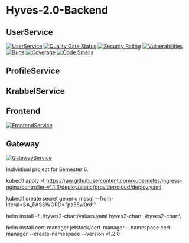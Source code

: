 # Hyves-2.0-Backend

## UserService
[![UserService](https://github.com/bramhurkmans/Hyves-2.0-Backend/actions/workflows/gke-user-service.yml/badge.svg)](https://github.com/bramhurkmans/Hyves-2.0-Backend/actions/workflows/gke-user-service.yml) [![Quality Gate Status](https://sonarcloud.io/api/project_badges/measure?project=UserService_Hyves-2.0-Backend&metric=alert_status)](https://sonarcloud.io/summary/new_code?id=UserService_Hyves-2.0-Backend) [![Security Rating](https://sonarcloud.io/api/project_badges/measure?project=UserService_Hyves-2.0-Backend&metric=security_rating)](https://sonarcloud.io/summary/new_code?id=UserService_Hyves-2.0-Backend) [![Vulnerabilities](https://sonarcloud.io/api/project_badges/measure?project=UserService_Hyves-2.0-Backend&metric=vulnerabilities)](https://sonarcloud.io/summary/new_code?id=UserService_Hyves-2.0-Backend) [![Bugs](https://sonarcloud.io/api/project_badges/measure?project=UserService_Hyves-2.0-Backend&metric=bugs)](https://sonarcloud.io/summary/new_code?id=UserService_Hyves-2.0-Backend) [![Coverage](https://sonarcloud.io/api/project_badges/measure?project=UserService_Hyves-2.0-Backend&metric=coverage)](https://sonarcloud.io/summary/new_code?id=UserService_Hyves-2.0-Backend) [![Code Smells](https://sonarcloud.io/api/project_badges/measure?project=UserService_Hyves-2.0-Backend&metric=code_smells)](https://sonarcloud.io/summary/new_code?id=UserService_Hyves-2.0-Backend)

## ProfileService


## KrabbelService


## Frontend
[![FrontendService](https://github.com/bramhurkmans/Hyves-2.0-Backend/actions/workflows/gke-frontend-service.yml/badge.svg)](https://github.com/bramhurkmans/Hyves-2.0-Backend/actions/workflows/gke-frontend-service.yml)

## Gateway
[![GatewayService](https://github.com/bramhurkmans/Hyves-2.0-Backend/actions/workflows/gke-gateway-service.yml/badge.svg)](https://github.com/bramhurkmans/Hyves-2.0-Backend/actions/workflows/gke-gateway-service.yml)

Individiual project for Semester 6.

kubectl apply -f https://raw.githubusercontent.com/kubernetes/ingress-nginx/controller-v1.1.3/deploy/static/provider/cloud/deploy.yaml

kubectl create secret generic mssql --from-literal=SA_PASSWORD="pa55w0rd!"

helm install -f ./hyves2-chart/values.yaml hyves2-chart .\hyves2-chart\


helm install cert-manager jetstack/cert-manager --namespace cert-manager --create-namespace --version v1.2.0
